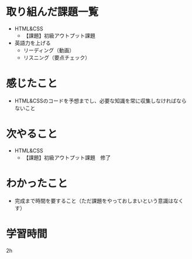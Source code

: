 # 取り組んだ課題一覧
- HTML&CSS
    - 【課題】初級アウトプット課題
- 英語力を上げる
    - リーディング（動画）
    - リスニング（要点チェック）

# 感じたこと
- HTML&CSSのコードを予想までし、必要な知識を常に収集しなければならないこと

# 次やること
- HTML&CSS
    - 【課題】初級アウトプット課題　修了

# わかったこと
- 完成まで時間を要すること（ただ課題をやっておしまいという意識はなくす）

# 学習時間
 2h
